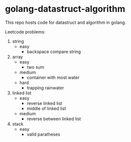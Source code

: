 # golang-datastruct-algorithm

This repo hosts code for datastruct and algorithm in golang. 

Leetcode problems:

1. string
   - easy
     - backspace compare string
2. array
   - easy
     - two sum
   - medium
     - container with most water 
   - hard
     - trapping rainwater
3. linked list
   - easy
     - reverse linked list
     - middle of linked list
   - medium 
     - reverse between linked list
4. stack 
   - easy
     - valid paratheses
       
       
        
